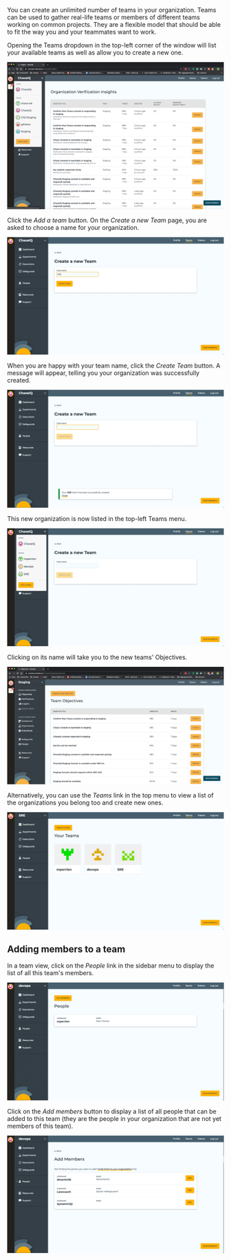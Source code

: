 You can create an unlimited number of teams in your organization. Teams can be used to gather real-life teams or members of different teams working on common projects. They are a flexible model that should be able to fit the way you and your teammates want to work.

Opening the Teams dropdown in the top-left corner of the window will list your available teams as well as allow you to create a new one.

![Creating a team](./images/adding-a-team.png)

Click the *Add a team* button. On the *Create a new Team* page, you are asked to choose a name for your organization.

![Creating a team](./images/create-team-page.png)

When you are happy with your team name, click the *Create Team* button. A message will appear, telling you your organization was successfully created.

![Team Created](./images/team-created.png)

This new organization is now listed in the top-left Teams menu.

![New Team](./images/new-team-dropdown.png)

Clicking on its name will take you to the new teams' Objectives.

![Teams Objectives](./images/teams-objectives.png)

Alternatively, you can use the *Teams* link in the top menu to view a list of the organizations you belong too and create new ones.

![Teams Page](./images/teams-page.png)

## Adding members to a team

In a team view, click on the *People* link in the sidebar menu to display the list of all this team's members.

![Team People](./images/team-people.png)

Click on the *Add members* button to display a list of all people that can be added to this team (they are the people in your organization that are not yet members of this team).

![Add Members](./images/team-add-members.png)
